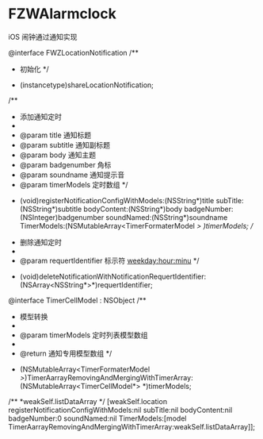# FZWAlarmclock
iOS 闹钟通过通知实现

@interface FWZLocationNotification
/**
 *  初始化
 */
+ (instancetype)shareLocationNotification;

/**
 *  添加通知定时
 *
 *  @param title       通知标题
 *  @param subtitle    通知副标题
 *  @param body        通知主题
 *  @param badgenumber 角标
 *  @param soundname   通知提示音
 *  @param timerModels 定时数组
 */
- (void)registerNotificationConfigWithModels:(NSString*)title
                                  subTitle:(NSString*)subtitle
                               bodyContent:(NSString*)body
                               badgeNumber:(NSInteger)badgenumber
                                soundNamed:(NSString*)soundname
                               TimerModels:(NSMutableArray<TimerFormaterModel *> *)timerModels;
/**
 *  删除通知定时
 *
 *  @param requertIdentifier 标示符 <weekday:hour:minu>
 */
- (void)deleteNotificationWithNotificationRequertIdentifier:(NSArray<NSString*>*)requertIdentifier;


@interface TimerCellModel : NSObject
/**
 *  模型转换
 *
 *  @param timerModels 定时列表模型数组
 *
 *  @return 通知专用模型数组
 */
- (NSMutableArray<TimerFormaterModel *>*)TimerAarrayRemovingAndMergingWithTimerArray:(NSMutableArray<TimerCellModel*> *)timerModels;

/**
*weakSelf.listDataArray<TimerCellModel>
*/
 [weakSelf.location registerNotificationConfigWithModels:nil subTitle:nil bodyContent:nil badgeNumber:0 soundNamed:nil TimerModels:[model TimerAarrayRemovingAndMergingWithTimerArray:weakSelf.listDataArray]];
 
 
